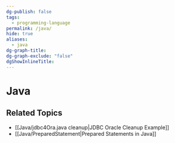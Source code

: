 ```yaml
---
dg-publish: false
tags:
  - programming-language
permalink: /java/
hide: true
aliases:
  - java
dg-graph-title: 
dg-graph-exclude: "false"
dgShowInlineTitle:
---
```

# Java

## Related Topics
- [[Java/jdbc4Ora.java cleanup|JDBC Oracle Cleanup Example]]
- [[Java/PreparedStatement|Prepared Statements in Java]]